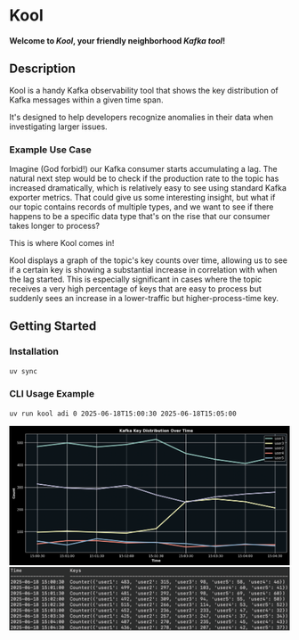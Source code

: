 # Kool

#### Welcome to *Kool*, your friendly neighborhood *Kafka tool*!

## Description
Kool is a handy Kafka observability tool that shows the key distribution of Kafka messages within a given time span.

It's designed to help developers recognize anomalies in their data when investigating larger issues.

### Example Use Case
Imagine (God forbid!) our Kafka consumer starts accumulating a lag. 
The natural next step would be to check if the production rate to the topic has increased dramatically, 
which is relatively easy to see using standard Kafka exporter metrics. 
That could give us some interesting insight, but what if our topic contains records of multiple types, 
and we want to see if there happens to be a specific data type that's on the rise that our consumer takes longer to process?

This is where Kool comes in!

Kool displays a graph of the topic's key counts over time, 
allowing us to see if a certain key is showing a substantial increase in correlation with when the lag started.
This is especially significant in cases where the topic receives a very high percentage of keys that are easy to process 
but suddenly sees an increase in a lower-traffic but higher-process-time key.

## Getting Started
### Installation
```bash
uv sync
```

### CLI Usage Example
```bash
uv run kool adi 0 2025-06-18T15:00:30 2025-06-18T15:05:00
```
![](./resources/graph.png "Kafka Key Distribution Graph")
![](./resources/table.png "Kafka Key Distribution Table")
